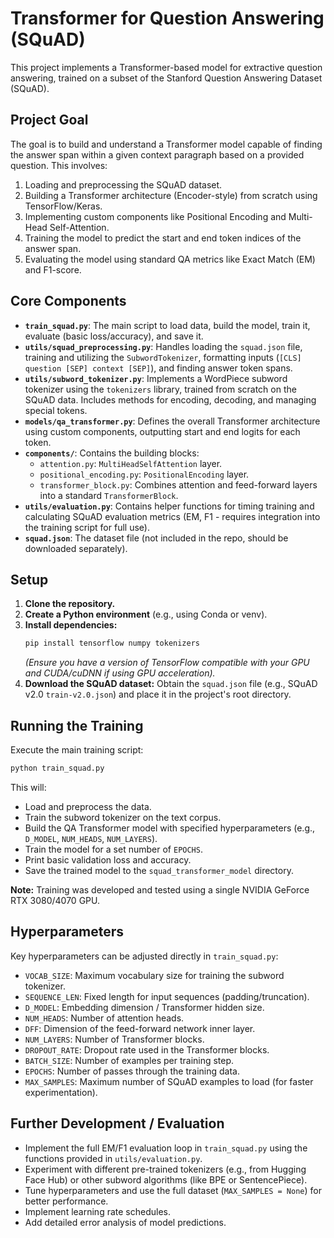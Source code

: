 # Transformer for Question Answering (SQuAD)

This project implements a Transformer-based model for extractive question answering, trained on a subset of the Stanford Question Answering Dataset (SQuAD).

## Project Goal

The goal is to build and understand a Transformer model capable of finding the answer span within a given context paragraph based on a provided question. This involves:

1.  Loading and preprocessing the SQuAD dataset.
2.  Building a Transformer architecture (Encoder-style) from scratch using TensorFlow/Keras.
3.  Implementing custom components like Positional Encoding and Multi-Head Self-Attention.
4.  Training the model to predict the start and end token indices of the answer span.
5.  Evaluating the model using standard QA metrics like Exact Match (EM) and F1-score.

## Core Components

*   **`train_squad.py`**: The main script to load data, build the model, train it, evaluate (basic loss/accuracy), and save it.
*   **`utils/squad_preprocessing.py`**: Handles loading the `squad.json` file, training and utilizing the `SubwordTokenizer`, formatting inputs (`[CLS] question [SEP] context [SEP]`), and finding answer token spans.
*   **`utils/subword_tokenizer.py`**: Implements a WordPiece subword tokenizer using the `tokenizers` library, trained from scratch on the SQuAD data. Includes methods for encoding, decoding, and managing special tokens.
*   **`models/qa_transformer.py`**: Defines the overall Transformer architecture using custom components, outputting start and end logits for each token.
*   **`components/`**: Contains the building blocks:
    *   `attention.py`: `MultiHeadSelfAttention` layer.
    *   `positional_encoding.py`: `PositionalEncoding` layer.
    *   `transformer_block.py`: Combines attention and feed-forward layers into a standard `TransformerBlock`.
*   **`utils/evaluation.py`**: Contains helper functions for timing training and calculating SQuAD evaluation metrics (EM, F1 - requires integration into the training script for full use).
*   **`squad.json`**: The dataset file (not included in the repo, should be downloaded separately).

## Setup

1.  **Clone the repository.**
2.  **Create a Python environment** (e.g., using Conda or venv).
3.  **Install dependencies:**
    ```bash
    pip install tensorflow numpy tokenizers
    ```
    *(Ensure you have a version of TensorFlow compatible with your GPU and CUDA/cuDNN if using GPU acceleration).* 
4.  **Download the SQuAD dataset:** Obtain the `squad.json` file (e.g., SQuAD v2.0 `train-v2.0.json`) and place it in the project's root directory.

## Running the Training

Execute the main training script:

```bash
python train_squad.py
```

This will:
*   Load and preprocess the data.
*   Train the subword tokenizer on the text corpus.
*   Build the QA Transformer model with specified hyperparameters (e.g., `D_MODEL`, `NUM_HEADS`, `NUM_LAYERS`).
*   Train the model for a set number of `EPOCHS`.
*   Print basic validation loss and accuracy.
*   Save the trained model to the `squad_transformer_model` directory.

**Note:** Training was developed and tested using a single NVIDIA GeForce RTX 3080/4070 GPU.

## Hyperparameters

Key hyperparameters can be adjusted directly in `train_squad.py`:

*   `VOCAB_SIZE`: Maximum vocabulary size for training the subword tokenizer.
*   `SEQUENCE_LEN`: Fixed length for input sequences (padding/truncation).
*   `D_MODEL`: Embedding dimension / Transformer hidden size.
*   `NUM_HEADS`: Number of attention heads.
*   `DFF`: Dimension of the feed-forward network inner layer.
*   `NUM_LAYERS`: Number of Transformer blocks.
*   `DROPOUT_RATE`: Dropout rate used in the Transformer blocks.
*   `BATCH_SIZE`: Number of examples per training step.
*   `EPOCHS`: Number of passes through the training data.
*   `MAX_SAMPLES`: Maximum number of SQuAD examples to load (for faster experimentation).

## Further Development / Evaluation

*   Implement the full EM/F1 evaluation loop in `train_squad.py` using the functions provided in `utils/evaluation.py`.
*   Experiment with different pre-trained tokenizers (e.g., from Hugging Face Hub) or other subword algorithms (like BPE or SentencePiece).
*   Tune hyperparameters and use the full dataset (`MAX_SAMPLES = None`) for better performance.
*   Implement learning rate schedules.
*   Add detailed error analysis of model predictions. 